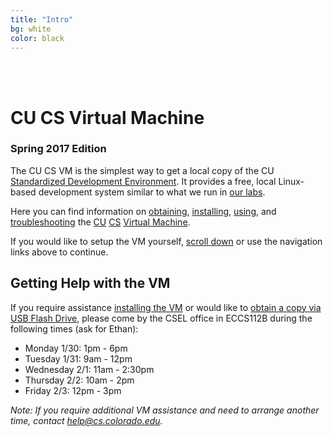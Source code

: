 ```yaml
---
title: "Intro"
bg: white
color: black
---
```


<div class="center">    
     <span class="center fa-stack subtlecircle" style="font-size:100px; background:#e8e8e8">
           <i class="fa fa-circle fa-stack-2x text-white"></i>
           <i class="fa fa-desktop fa-stack-1x text-black"></i>
     </span>
     <br>
     <br>
</div>

# CU CS Virtual Machine

### Spring 2017 Edition

The CU CS VM is the simplest way to get a local copy of the CU
[Standardized Development
Environment](https://foundation.cs.colorado.edu/sde/).  It provides a
free, local Linux-based development system similar to what we run in
[our labs](https://csel.cs.colorado.edu).

Here you can find information on [obtaining](#obtain),
[installing](#install), [using](#usage), and [troubleshooting](#faq)
the [CU](http://www.colorado.edu/) [CS](http://www.colorado.edu/cs/) [Virtual
Machine](http://en.wikipedia.org/wiki/Virtual_machine).

If you would like to setup the VM yourself, [scroll down](#obtain) or
use the navigation links above to continue.

## Getting Help with the VM

If you require assistance [installing the VM](#install) or would like
to [obtain a copy via USB Flash Drive](#obtain), please come by the
CSEL office in ECCS112B during the following times (ask for Ethan):

 - Monday 1/30: 1pm - 6pm
 - Tuesday 1/31: 9am - 12pm
 - Wednesday 2/1: 11am - 2:30pm
 - Thursday 2/2: 10am - 2pm
 - Friday 2/3: 12pm - 3pm

_Note: If you require
additional VM assistance and need to arrange another time, contact
[help@cs.colorado.edu](mailto:help@cs.colorado.edu)._

